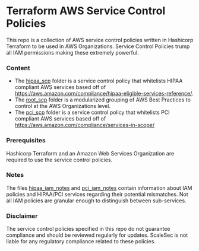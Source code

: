 # Terraform AWS Service Control Policies

This repo is a collection of AWS service control policies written in Hashicorp Terraform to be used in AWS Organizations. Service Control Policies trump all IAM permissions making these extremely powerful.

### Content

- The [hipaa_scp](hipaa_scp/) folder is a service control policy that whitelists HIPAA compliant AWS services based off of https://aws.amazon.com/compliance/hipaa-eligible-services-reference/.
- The [root_scp](root_scp/) folder is a modularized grouping of AWS Best Practices to control at the AWS Organizations level.
- The [pci_scp](pci_scp/) folder is a service control policy that whitelists PCI compliant AWS services based off of https://aws.amazon.com/compliance/services-in-scope/

### Prerequisites

Hashicorp Terraform and an Amazon Web Services Organization are required to use the service control policies.

### Notes

The files [hipaa_iam_notes](hipaa_scp/hipaa_iam_notes) and [pci_iam_notes](pci_scp/pci_iam_notes) contain information about IAM policies and HIPAA/PCI services regarding their potential mismatches. Not all IAM policies are granular enough to distinguish between sub-services.

### Disclaimer

The service control policies specified in this repo do not guarantee compliance and should be reviewed regularly for updates. ScaleSec is not liable for any regulatory compliance related to these policies.
